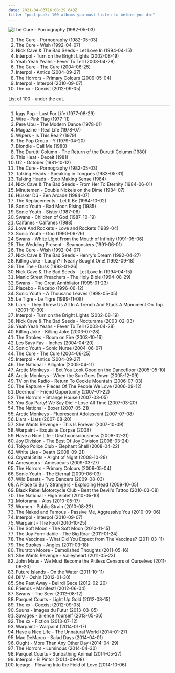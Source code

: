 ```yaml
---
date: 2021-04-03T16:08:29.643Z
title: "post-punk: 100 albums you must listen to before you die"
---
```

![The Cure - Pornography (1982-05-03)](http://coverartarchive.org/release/b0d6d8ad-02d7-3f08-9128-47c734c2c446/7947353809-500.jpg "The Cure - Pornography (1982-05-03)")
<ol class="albums">
<li data-cover="http://coverartarchive.org/release/b0d6d8ad-02d7-3f08-9128-47c734c2c446/7947353809-500.jpg" data-tags="post-punk, gothic rock" role="button">The Cure - Pornography (1982-05-03)</li>
<li data-cover="http://coverartarchive.org/release/4284b81f-1731-313a-a4de-58b4c18a754a/5808321423-500.jpg" data-tags="90s, alternative" role="button">The Cure - Wish (1992-04-07)</li>
<li data-cover="http://coverartarchive.org/release/7a396a2f-0580-37a7-b713-e287434c2913/2467851334-500.jpg" data-tags="alternative rock, post-punk, 90s" role="button">Nick Cave & The Bad Seeds - Let Love In (1994-04-15)</li>
<li data-cover="https://via.placeholder.com/450" data-tags="indie rock" role="button">Interpol - Turn on the Bright Lights (2002-08-19)</li>
<li data-cover="http://coverartarchive.org/release/ce74eeee-8e30-34db-addd-5ea135500e2e/5835206005-500.jpg" data-tags="indie rock, indie, rock" role="button">Yeah Yeah Yeahs - Fever To Tell (2003-04-28)</li>
<li data-cover="http://coverartarchive.org/release/25e2716b-2c65-3ef8-b4ff-afc96570347d/7947383918-500.jpg" data-tags="post-punk, rock, alternative" role="button">The Cure - The Cure (2004-06-25)</li>
<li data-cover="https://via.placeholder.com/450" data-tags="indie rock, indie" role="button">Interpol - Antics (2004-09-27)</li>
<li data-cover="https://via.placeholder.com/450" data-tags="shoegaze, post-punk" role="button">The Horrors - Primary Colours (2009-05-04)</li>
<li data-cover="http://coverartarchive.org/release/26fbc081-fd04-3fd4-89c0-17ef5920fe09/21279734680-500.jpg" data-tags="indie rock, post-punk" role="button">Interpol - Interpol (2010-09-07)</li>
<li data-cover="http://coverartarchive.org/release/bd33b592-9208-49e5-b0dc-fec799689a5c/3325563092-500.jpg" data-tags="indie, electronic" role="button">The xx - Coexist (2012-09-05)</li>
</ol>
List of 100 - under the cut.
<!-- more -->

_________________

<ol class="albums">
<li data-cover="http://coverartarchive.org/release/e2cb1fb9-7117-4dae-9b40-9e5480301b9e/1499761435-500.jpg" data-tags="rock, 70s, punk rock" role="button">
Iggy Pop - Lust For Life (1977-08-29)
</li>
<li data-cover="http://coverartarchive.org/release/7fa9a051-daaa-337b-bce3-f26ed7058990/7863989144-500.jpg" data-tags="post-punk, punk" role="button">
Wire - Pink Flag (1977-11)
</li>
<li data-cover="https://via.placeholder.com/450" data-tags="post-punk" role="button">
Pere Ubu - The Modern Dance (1978-01)
</li>
<li data-cover="http://coverartarchive.org/release/486a2f59-ff89-41fe-813a-7e250798bf9c/11479194202-500.jpg" data-tags="post-punk" role="button">
Magazine - Real Life (1978-07)
</li>
<li data-cover="https://img.discogs.com/DDma9E02mWCtBfM7jwH3_rmnw9U=/fit-in/600x592/filters:strip_icc():format(jpeg):mode_rgb():quality(90)/discogs-images/R-1118201-1255427826.jpeg.jpg" data-tags="punk, post-punk, punk rock" role="button">
Wipers - Is This Real? (1979)
</li>
<li data-cover="http://coverartarchive.org/release/c2a809dc-748c-4736-a09c-65ce2c48518d/11986651197-500.jpg" data-tags="post-punk" role="button">
The Pop Group - Y (1979-04-20)
</li>
<li data-cover="http://coverartarchive.org/release/94e18c2c-5aa8-44dc-ad69-5f905831f4fe/12349380353-500.jpg" data-tags="alternative, post-punk, post punk" role="button">
Blondie - Call Me (1980)
</li>
<li data-cover="https://via.placeholder.com/450" data-tags="post-punk" role="button">
The Durutti Column - The Return of the Durutti Column (1980)
</li>
<li data-cover="http://coverartarchive.org/release/70996c1f-4713-33ef-9f28-c3ec792d1526/16061268057-500.jpg" data-tags="post-punk, experimental rock" role="button">
This Heat - Deceit (1981)
</li>
<li data-cover="http://coverartarchive.org/release/37ab2177-339b-4f5d-affc-f1e5d468bf68/6741475248-500.jpg" data-tags="rock, 80s" role="button">
U2 - October (1981-10-12)
</li>
<li data-cover="http://coverartarchive.org/release/b0d6d8ad-02d7-3f08-9128-47c734c2c446/7947353809-500.jpg" data-tags="post-punk, gothic rock" role="button">
The Cure - Pornography (1982-05-03)
</li>
<li data-cover="http://coverartarchive.org/release/1da98992-f955-4de8-9efc-ac4d9a9cf047/5565481684-500.jpg" data-tags="new wave, 80s" role="button">
Talking Heads - Speaking in Tongues (1983-05-31)
</li>
<li data-cover="https://via.placeholder.com/450" data-tags="80s, new wave" role="button">
Talking Heads - Stop Making Sense (1984)
</li>
<li data-cover="https://img.discogs.com/Jck7nDrfimnCABZSxTaissy8D8U=/fit-in/298x300/filters:strip_icc():format(jpeg):mode_rgb():quality(90)/discogs-images/R-1027072-1185612740.jpeg.jpg" data-tags="80s, post-punk, mute records" role="button">
Nick Cave & The Bad Seeds - From Her To Eternity (1984-06-01)
</li>
<li data-cover="https://via.placeholder.com/450" data-tags="punk, post-punk" role="button">
Minutemen - Double Nickels on the Dime (1984-07)
</li>
<li data-cover="https://img.discogs.com/2aZjmaLdmcbq6nb2vawvtIr3LVI=/fit-in/500x500/filters:strip_icc():format(jpeg):mode_rgb():quality(90)/discogs-images/R-5607482-1398788930-4308.jpeg.jpg" data-tags="hardcore punk, punk" role="button">
Hüsker Dü - Zen Arcade (1984-07)
</li>
<li data-cover="http://coverartarchive.org/release/a71607a1-99ac-4740-9c8a-1ce8b4089ac3/20523876603-500.jpg" data-tags="80s, alternative rock" role="button">
The Replacements - Let It Be (1984-10-02)
</li>
<li data-cover="https://img.discogs.com/4PUtskN1JRbmzV5YN6HHoYpZGGg=/fit-in/600x587/filters:strip_icc():format(jpeg):mode_rgb():quality(90)/discogs-images/R-1514264-1494874952-3649.jpeg.jpg" data-tags="80s, no wave, experimental" role="button">
Sonic Youth - Bad Moon Rising (1985)
</li>
<li data-cover="https://via.placeholder.com/450" data-tags="alternative rock" role="button">
Sonic Youth - Sister (1987-06)
</li>
<li data-cover="http://coverartarchive.org/release/06bacf92-484b-3b01-aceb-2d3f255f0971/27317292861-500.jpg" data-tags="post-punk, industrial" role="button">
Swans - Children of God (1987-10-19)
</li>
<li data-cover="http://coverartarchive.org/release/b03b793c-2e86-4014-859b-696029cf9722/15729011633-500.jpg" data-tags="post-punk, rock en espanol" role="button">
Caifanes - Caifanes (1988)
</li>
<li data-cover="http://coverartarchive.org/release/30b093b6-e7f9-4c1f-9b04-bfb35a90e79e/4647754297-500.jpg" data-tags="post-punk, 80s" role="button">
Love And Rockets - Love and Rockets (1989-04)
</li>
<li data-cover="http://coverartarchive.org/release/1123137a-295d-4c19-9dad-76ea01bc656a/28314714742-500.jpg" data-tags="90s" role="button">
Sonic Youth - Goo (1990-06-26)
</li>
<li data-cover="https://img.discogs.com/TjPW2wZ46xpo4_TPcVDMZOjhSik=/fit-in/368x589/filters:strip_icc():format(jpeg):mode_rgb():quality(90)/discogs-images/R-490597-1422312008-8035.jpeg.jpg" data-tags="post-punk" role="button">
Swans - White Light From the Mouth of Infinity (1991-05-06)
</li>
<li data-cover="https://via.placeholder.com/450" data-tags="indie rock" role="button">
The Wedding Present - Seamonsters (1991-06-01)
</li>
<li data-cover="http://coverartarchive.org/release/4284b81f-1731-313a-a4de-58b4c18a754a/5808321423-500.jpg" data-tags="90s, alternative" role="button">
The Cure - Wish (1992-04-07)
</li>
<li data-cover="http://coverartarchive.org/release/d0c9b076-5138-4bef-b847-02d760f39420/7941659130-500.jpg" data-tags="post-punk, 90s" role="button">
Nick Cave & The Bad Seeds - Henry's Dream (1992-04-27)
</li>
<li data-cover="http://coverartarchive.org/release/7d356752-6414-4966-a91b-a38aa6f6a187/6749110113-500.jpg" data-tags="post-punk" role="button">
Killing Joke - Laugh? I Nearly Bought One! (1992-09-18)
</li>
<li data-cover="http://coverartarchive.org/release/8ec76c59-aae8-4726-9d3a-1dabfa55c3b6/2556736293-500.jpg" data-tags="post-punk" role="button">
The The - Dusk (1993-01-26)
</li>
<li data-cover="http://coverartarchive.org/release/7a396a2f-0580-37a7-b713-e287434c2913/2467851334-500.jpg" data-tags="alternative rock, post-punk, 90s" role="button">
Nick Cave & The Bad Seeds - Let Love In (1994-04-15)
</li>
<li data-cover="https://img.discogs.com/jK3SEYWaNzf-_r3x0mNfsgg8htc=/fit-in/600x587/filters:strip_icc():format(jpeg):mode_rgb():quality(90)/discogs-images/R-1244992-1509351207-8639.jpeg.jpg" data-tags="90s, rock" role="button">
Manic Street Preachers - The Holy Bible (1994-08-29)
</li>
<li data-cover="http://coverartarchive.org/release/73503b2d-538f-431b-9ff4-2c6af04f7beb/10401957300-500.jpg" data-tags="post-punk, industrial" role="button">
Swans - The Great Annihilator (1995-01-23)
</li>
<li data-cover="http://coverartarchive.org/release/dfd1efc5-a99d-4560-8141-4a26da18c209/8801167569-500.jpg" data-tags="alternative rock, alternative, rock" role="button">
Placebo - Placebo (1996-06-12)
</li>
<li data-cover="https://img.discogs.com/4PUtskN1JRbmzV5YN6HHoYpZGGg=/fit-in/600x587/filters:strip_icc():format(jpeg):mode_rgb():quality(90)/discogs-images/R-1514264-1494874952-3649.jpeg.jpg" data-tags="experimental, alternative" role="button">
Sonic Youth - A Thousand Leaves (1998-05-05)
</li>
<li data-cover="http://coverartarchive.org/release/78db8ee8-94dc-444a-85f6-848ce0087092/22630338793-500.jpg" data-tags="indie, electronic" role="button">
Le Tigre - Le Tigre (1999-11-08)
</li>
<li data-cover="https://img.discogs.com/3JwqbEgjQA4lt1zalOyHv0AIFU8=/fit-in/455x468/filters:strip_icc():format(jpeg):mode_rgb():quality(90)/discogs-images/R-3792988-1344624305-7242.jpeg.jpg" data-tags="noise rock, post-punk, indie, experimental" role="button">
Liars - They Threw Us All In A Trench And Stuck A Monument On Top (2001-10-30)
</li>
<li data-cover="https://via.placeholder.com/450" data-tags="indie rock" role="button">
Interpol - Turn on the Bright Lights (2002-08-19)
</li>
<li data-cover="https://img.discogs.com/oPTS4Ae_gZiEi0ypZn5sqk-PCWs=/fit-in/600x602/filters:strip_icc():format(jpeg):mode_rgb():quality(90)/discogs-images/R-8060108-1454362230-9018.jpeg.jpg" data-tags="2000s" role="button">
Nick Cave & The Bad Seeds - Nocturama (2003-02-03)
</li>
<li data-cover="http://coverartarchive.org/release/ce74eeee-8e30-34db-addd-5ea135500e2e/5835206005-500.jpg" data-tags="indie rock, indie, rock" role="button">
Yeah Yeah Yeahs - Fever To Tell (2003-04-28)
</li>
<li data-cover="http://coverartarchive.org/release/85490289-4f77-44fe-b0c0-e69ba91069af/6485316914-500.jpg" data-tags="post-punk" role="button">
Killing Joke - Killing Joke (2003-07-28)
</li>
<li data-cover="http://coverartarchive.org/release/0f3cb2a7-8f63-4fd5-a331-39844400b9e4/9154355399-500.jpg" data-tags="indie rock, rock" role="button">
The Strokes - Room on Fire (2003-10-16)
</li>
<li data-cover="https://img.discogs.com/YnC6omCYMIgmUAKMZeFtFwZNSgs=/fit-in/368x360/filters:strip_icc():format(jpeg):mode_rgb():quality(90)/discogs-images/R-1251761-1203873068.jpeg.jpg" data-tags="indie rock, post-punk" role="button">
Les Savy Fav - Inches (2004-04-20)
</li>
<li data-cover="http://coverartarchive.org/release/7d60edd1-f1d0-4c29-a2a3-f9ad2d3f2de7/4808033952-500.jpg" data-tags="alternative rock" role="button">
Sonic Youth - Sonic Nurse (2004-06-07)
</li>
<li data-cover="http://coverartarchive.org/release/25e2716b-2c65-3ef8-b4ff-afc96570347d/7947383918-500.jpg" data-tags="post-punk, rock, alternative" role="button">
The Cure - The Cure (2004-06-25)
</li>
<li data-cover="https://via.placeholder.com/450" data-tags="indie rock, indie" role="button">
Interpol - Antics (2004-09-27)
</li>
<li data-cover="https://via.placeholder.com/450" data-tags="indie rock, indie" role="button">
The National - Alligator (2005-04-11)
</li>
<li data-cover="http://coverartarchive.org/release/7abad537-2974-3d4f-9b62-e5e5f03cd1a1/7544348813-500.jpg" data-tags="indie, rock, british, indie rock" role="button">
Arctic Monkeys - I Bet You Look Good on the Dancefloor (2005-05-10)
</li>
<li data-cover="https://via.placeholder.com/450" data-tags="indie, indie rock" role="button">
Arctic Monkeys - When the Sun Goes Down (2005-12-09)
</li>
<li data-cover="http://coverartarchive.org/release/3c7f5b38-1f43-417e-bf31-75dd238a7516/10669073258-500.jpg" data-tags="indie rock, indie" role="button">
TV on the Radio - Return To Cookie Mountain (2006-07-03)
</li>
<li data-cover="https://img.discogs.com/ABSMEYGeCSrd3XE8fZjrrR5829A=/fit-in/500x500/filters:strip_icc():format(jpeg):mode_rgb():quality(90)/discogs-images/R-880188-1168598883.jpeg.jpg" data-tags="dance-punk, indie, rock" role="button">
The Rapture - Pieces Of The People We Love (2006-09-12)
</li>
<li data-cover="https://via.placeholder.com/450" data-tags="indie, indie rock" role="button">
Deerhoof - Friend Opportunity (2007-01-22)
</li>
<li data-cover="http://coverartarchive.org/release/dbe1dc97-6b49-4393-8898-dcce1bc654cc/16182961071-500.jpg" data-tags="garage rock, garage punk, post-punk" role="button">
The Horrors - Strange House (2007-03-05)
</li>
<li data-cover="https://via.placeholder.com/450" data-tags="indie, indie rock, female vocalists, post-punk, canadian" role="button">
You Say Party! We Say Die! - Lose All Time (2007-03-20)
</li>
<li data-cover="https://via.placeholder.com/450" data-tags="indie rock" role="button">
The National - Boxer (2007-05-21)
</li>
<li data-cover="https://via.placeholder.com/450" data-tags="british, indie rock, indie" role="button">
Arctic Monkeys - Fluorescent Adolescent (2007-07-08)
</li>
<li data-cover="http://coverartarchive.org/release/ef102bce-319d-3afd-a0b9-cd8cfea8478e/17983820799-500.jpg" data-tags="indie, experimental, post-rock, post-punk" role="button">
Liars - Liars (2007-08-20)
</li>
<li data-cover="https://img.discogs.com/61hSIII3z-x_7WS7PQ6rarCSrOE=/fit-in/400x400/filters:strip_icc():format(jpeg):mode_rgb():quality(90)/discogs-images/R-9999060-1489918569-2715.jpeg.jpg" data-tags="darkwave" role="button">
She Wants Revenge - This Is Forever (2007-10-09)
</li>
<li data-cover="https://via.placeholder.com/450" data-tags="psychedelic rock" role="button">
Warpaint - Exquisite Corpse (2008)
</li>
<li data-cover="http://coverartarchive.org/release/1b354727-7edb-4216-b416-67a4a9030fb4/27119269087-500.jpg" data-tags="shoegaze" role="button">
Have a Nice Life - Deathconsciousness (2008-02-21)
</li>
<li data-cover="http://coverartarchive.org/release/add9be65-7960-4fb7-beac-c4c34243b095/9370672975-500.jpg" data-tags="rock, new wave, post-punk" role="button">
Joy Division - The Best Of Joy Division (2008-03-24)
</li>
<li data-cover="https://img.discogs.com/4eaf1J0G3vwFOPjiU5PTGQ5Sz5s=/fit-in/600x600/filters:strip_icc():format(jpeg):mode_rgb():quality(90)/discogs-images/R-1304558-1208067794.jpeg.jpg" data-tags="indie rock" role="button">
Tokyo Police Club - Elephant Shell (2008-04-22)
</li>
<li data-cover="https://via.placeholder.com/450" data-tags="post-punk" role="button">
White Lies - Death (2008-09-21)
</li>
<li data-cover="https://img.discogs.com/IiwEgqeXnbmite_rJQlY7L8CPHc=/fit-in/600x600/filters:strip_icc():format(jpeg):mode_rgb():quality(90)/discogs-images/R-1629482-1233264632.jpeg.jpg" data-tags="post-punk" role="button">
Crystal Stilts - Alight of Night (2008-10-28)
</li>
<li data-cover="https://img.discogs.com/KNI8SuskkRGwKrtfM_dMQ9OksA4=/fit-in/450x450/filters:strip_icc():format(jpeg):mode_rgb():quality(90)/discogs-images/R-1689877-1237125003.jpeg.jpg" data-tags="black metal, post-punk" role="button">
Amesoeurs - Amesoeurs (2009-03-27)
</li>
<li data-cover="https://via.placeholder.com/450" data-tags="shoegaze, post-punk" role="button">
The Horrors - Primary Colours (2009-05-04)
</li>
<li data-cover="https://via.placeholder.com/450" data-tags="alternative rock, noise rock, post-punk" role="button">
Sonic Youth - The Eternal (2009-06-03)
</li>
<li data-cover="https://via.placeholder.com/450" data-tags="indie rock" role="button">
Wild Beasts - Two Dancers (2009-08-03)
</li>
<li data-cover="https://via.placeholder.com/450" data-tags="shoegaze" role="button">
A Place to Bury Strangers - Exploding Head (2009-10-05)
</li>
<li data-cover="http://coverartarchive.org/release/327a5e7a-02d3-3a6b-bc23-7d607d62bb67/9346943191-500.jpg" data-tags="alternative rock, alternative" role="button">
Black Rebel Motorcycle Club - Beat the Devil's Tattoo (2010-03-08)
</li>
<li data-cover="http://coverartarchive.org/release/daaa313f-2f30-39e7-a8f0-511276fc7341/19193385025-500.jpg" data-tags="indie rock" role="button">
The National - High Violet (2010-05-10)
</li>
<li data-cover="https://via.placeholder.com/450" data-tags="post-punk, indie rock" role="button">
Motorama - Alps (2010-05-17)
</li>
<li data-cover="https://img.discogs.com/O34LJMVekZydSJb7azCZDXQaOsE=/fit-in/480x480/filters:strip_icc():format(jpeg):mode_rgb():quality(90)/discogs-images/R-2438121-1285369163.jpeg.jpg" data-tags="indie rock, post-punk, shoegaze, jagjaguwar" role="button">
Women - Public Strain (2010-08-23)
</li>
<li data-cover="https://via.placeholder.com/450" data-tags="indie pop" role="button">
The Naked and Famous - Passive Me, Aggressive You (2010-09-06)
</li>
<li data-cover="http://coverartarchive.org/release/26fbc081-fd04-3fd4-89c0-17ef5920fe09/21279734680-500.jpg" data-tags="indie rock, post-punk" role="button">
Interpol - Interpol (2010-09-07)
</li>
<li data-cover="https://img.discogs.com/iyNfvflk9g5dK8cwVCrBIyFfNyg=/fit-in/600x530/filters:strip_icc():format(jpeg):mode_rgb():quality(90)/discogs-images/R-2511029-1459303667-7250.jpeg.jpg" data-tags="psychedelic rock" role="button">
Warpaint - The Fool (2010-10-25)
</li>
<li data-cover="http://coverartarchive.org/release/3d34de37-0c86-3b79-8750-29337dab7f4a/1379657161-500.jpg" data-tags="post-punk, captured tracks" role="button">
The Soft Moon - The Soft Moon (2010-11-15)
</li>
<li data-cover="https://via.placeholder.com/450" data-tags="indie rock, noise pop, alternative pop" role="button">
The Joy Formidable - The Big Roar (2011-01-24)
</li>
<li data-cover="https://via.placeholder.com/450" data-tags="indie rock, indie" role="button">
The Vaccines - What Did You Expect from The Vaccines? (2011-03-11)
</li>
<li data-cover="https://via.placeholder.com/450" data-tags="indie rock" role="button">
The Strokes - Angles (2011-03-18)
</li>
<li data-cover="https://via.placeholder.com/450" data-tags="acoustic, indie, post-punk" role="button">
Thurston Moore - Demolished Thoughts (2011-05-16)
</li>
<li data-cover="https://via.placeholder.com/450" data-tags="post-punk" role="button">
She Wants Revenge - Valleyheart (2011-05-23)
</li>
<li data-cover="http://coverartarchive.org/release/371028be-51b4-49ee-b673-e2992e912d38/1377559505-500.jpg" data-tags="synthpop" role="button">
John Maus - We Must Become the Pitiless Censors of Ourselves (2011-06-20)
</li>
<li data-cover="http://coverartarchive.org/release/cdd5d8c4-21c4-40cc-9dee-a32b96ccd672/27110182808-500.jpg" data-tags="new wave" role="button">
Future Islands - On the Water (2011-10-11)
</li>
<li data-cover="http://coverartarchive.org/release/8cb682fd-5155-478f-9106-faadcab76731/1316089663-500.jpg" data-tags="shoegaze, dream pop" role="button">
DIIV - Oshin (2012-01-30)
</li>
<li data-cover="https://img.discogs.com/4U4FsAlx5bJw_M9SFpu3JIqAUZQ=/fit-in/600x600/filters:strip_icc():format(jpeg):mode_rgb():quality(90)/discogs-images/R-4242505-1364551957-2976.jpeg.jpg" data-tags="post-punk, gothic rock, gothic" role="button">
She Past Away - Belirdi Gece (2012-02-20)
</li>
<li data-cover="http://coverartarchive.org/release/b769cd79-ba04-47b8-a015-9ded8e327e98/3905312015-500.jpg" data-tags="indie rock, post-punk" role="button">
Friends - Manifest! (2012-06-04)
</li>
<li data-cover="http://coverartarchive.org/release/f4a636f1-4732-4bc0-8559-66b8b3bc345f/1940789966-500.jpg" data-tags="post-rock, experimental" role="button">
Swans - The Seer (2012-08-12)
</li>
<li data-cover="http://coverartarchive.org/release/594642e7-8f6d-4780-8f04-aa489607318a/6202190745-500.jpg" data-tags="indie rock, garage rock, post-punk" role="button">
Parquet Courts - Light Up Gold (2012-08-15)
</li>
<li data-cover="http://coverartarchive.org/release/bd33b592-9208-49e5-b0dc-fec799689a5c/3325563092-500.jpg" data-tags="indie, electronic" role="button">
The xx - Coexist (2012-09-05)
</li>
<li data-cover="http://coverartarchive.org/release/279fa00b-6cf5-44e6-931f-3cf45abab706/3459059698-500.jpg" data-tags="post-punk, experimental" role="button">
Suuns - Images du Futur (2013-03-05)
</li>
<li data-cover="https://img.discogs.com/7ISozBOAiZWD-F-JBh-ap4_t3sE=/fit-in/600x600/filters:strip_icc():format(jpeg):mode_rgb():quality(90)/discogs-images/R-4517397-1367337213-6054.jpeg.jpg" data-tags="post-punk" role="button">
Savages - Silence Yourself (2013-05-06)
</li>
<li data-cover="http://coverartarchive.org/release/910f52ac-6f28-4ea3-9946-c10526357f18/24086155537-500.jpg" data-tags="electronic, indie, alternative, indie pop, indie rock, post-punk, minimal, dream pop, lush, minimal pop" role="button">
The xx - Fiction (2013-07-12)
</li>
<li data-cover="https://via.placeholder.com/450" data-tags="indie, dream pop, trip-hop, shoegaze, psychedelic rock, neo-psychedelia" role="button">
Warpaint - Warpaint (2014-01-17)
</li>
<li data-cover="https://via.placeholder.com/450" data-tags="post-punk, shoegaze, drone" role="button">
Have a Nice Life - The Unnatural World (2014-01-27)
</li>
<li data-cover="https://via.placeholder.com/450" data-tags="indie rock, jangle pop, indie" role="button">
Mac DeMarco - Salad Days (2014-04-01)
</li>
<li data-cover="https://via.placeholder.com/450" data-tags="post-punk" role="button">
Ought - More Than Any Other Day (2014-04-29)
</li>
<li data-cover="http://coverartarchive.org/release/21e9d6b9-7297-4e5a-a285-cd2dee7cb118/7367242288-500.jpg" data-tags="neo-psychedelia" role="button">
The Horrors - Luminous (2014-04-30)
</li>
<li data-cover="http://coverartarchive.org/release/3142baf1-e562-4759-9510-be1983e79e8e/7349660598-500.jpg" data-tags="indie rock, post-punk" role="button">
Parquet Courts - Sunbathing Animal (2014-05-27)
</li>
<li data-cover="https://via.placeholder.com/450" data-tags="indie rock" role="button">
Interpol - El Pintor (2014-09-08)
</li>
<li data-cover="https://via.placeholder.com/450" data-tags="punk, post-punk" role="button">
Iceage - Plowing Into the Field of Love (2014-10-06)
</li>
</ol>
